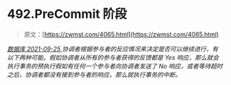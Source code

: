 <!--yml
category: 未分类
date: 0001-01-01 00:00:00
--->

# 492.PreCommit 阶段

> 原文：[https://zwmst.com/4065.html](https://zwmst.com/4065.html)

   [ *数据库* ](https://zwmst.com/%e6%95%b0%e6%8d%ae%e5%ba%93)*[ <time datetime="2021-09-26T01:06:49+08:00"> 2021-09-25 </time> ](https://zwmst.com/4065.html)  协调者根据参与者的反应情况来决定是否可以继续进行，有以下两种可能。假如协调者从所有的参与者获得的反馈都是 Yes 响应，那么就会执行事务的预执行假如有任何一个参与者向协调者发送了 No 响应，或者等待超时之后，协调者都没有接到参与者的响应，那么就执行事务的中断。*